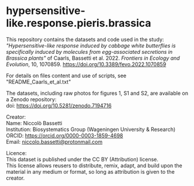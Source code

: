 # hypersensitive-like.response.pieris.brassica

This repository contains the datasets and code used in the study:
*"Hypersensitive-like response induced by cabbage white butterflies is specifically induced by molecules from egg-associated secretions in Brassica plants"* of Caarls, Bassetti et al. 2022. *Frontiers in Ecology and Evolution*, 10, 1070859. https://doi.org/10.3389/fevo.2022.1070859

For details on files content and use of scripts, see "README_Caarls_et_al.txt"


The datasets, including raw photos for figures 1, S1 and S2, are available on a Zenodo repository:
<br>doi: https://doi.org/10.5281/zenodo.7194716

Creator:
<br>Name:	Niccolò Bassetti
<br>Institution: Biosystematics Group (Wageningen University & Research)
<br>ORCID: https://orcid.org/0000-0003-1859-4698
<br>Email: niccolo.bassetti@protonmail.com

Licence: 
<br>This dataset is published under the CC BY (Attribution) license.
<br>This license allows reusers to distribute, remix, adapt, and build upon the material in any medium or format, so long as attribution is given to the creator.


